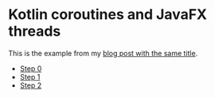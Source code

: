# Kotlin coroutines and JavaFX threads

This is the example from my [blog post with the same title](https://domnikl.github.io/2019/02/kotlin-coroutines-and-javafx-threads/).

- [Step 0](https://github.com/domnikl/kotlin-coroutines-and-javafx-threads/blob/step0/src/main/kotlin/Main.kt) 
- [Step 1](https://github.com/domnikl/kotlin-coroutines-and-javafx-threads/blob/step1/src/main/kotlin/Main.kt)
- [Step 2](https://github.com/domnikl/kotlin-coroutines-and-javafx-threads/blob/step2/src/main/kotlin/Main.kt)
